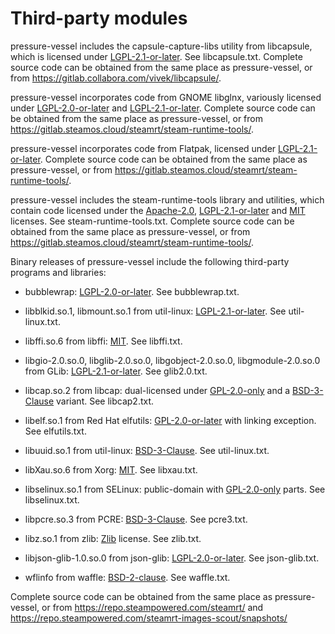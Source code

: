 Third-party modules
===================

pressure-vessel includes the capsule-capture-libs utility from libcapsule,
which is licensed under [LGPL-2.1-or-later][]. See
libcapsule.txt. Complete source code can be obtained from the
same place as pressure-vessel, or from
<https://gitlab.collabora.com/vivek/libcapsule/>.

pressure-vessel incorporates code from GNOME libglnx, variously licensed
under [LGPL-2.0-or-later][] and [LGPL-2.1-or-later][].
Complete source code can be obtained from the same place as
pressure-vessel, or from
<https://gitlab.steamos.cloud/steamrt/steam-runtime-tools/>.

pressure-vessel incorporates code from Flatpak, licensed under
[LGPL-2.1-or-later][]. Complete source code can be obtained from the
same place as pressure-vessel, or from
<https://gitlab.steamos.cloud/steamrt/steam-runtime-tools/>.

pressure-vessel includes the steam-runtime-tools library and utilities,
which contain code licensed under the [Apache-2.0][], [LGPL-2.1-or-later][]
and [MIT][] licenses. See steam-runtime-tools.txt.
Complete source code can be obtained from the same place as pressure-vessel,
or from <https://gitlab.steamos.cloud/steamrt/steam-runtime-tools/>.

Binary releases of pressure-vessel include the following third-party
programs and libraries:

- bubblewrap: [LGPL-2.0-or-later][]. See bubblewrap.txt.

- libblkid.so.1, libmount.so.1 from util-linux: [LGPL-2.1-or-later][].
  See util-linux.txt.

- libffi.so.6 from libffi: [MIT][]. See libffi.txt.

- libgio-2.0.so.0, libglib-2.0.so.0, libgobject-2.0.so.0,
  libgmodule-2.0.so.0 from GLib: [LGPL-2.1-or-later][].
  See glib2.0.txt.

- libcap.so.2 from libcap: dual-licensed under [GPL-2.0-only][] and
  a [BSD-3-Clause][] variant. See libcap2.txt.

- libelf.so.1 from Red Hat elfutils: [GPL-2.0-or-later][] with linking
  exception. See elfutils.txt.

- libuuid.so.1 from util-linux: [BSD-3-Clause][]. See util-linux.txt.

- libXau.so.6 from Xorg: [MIT][]. See libxau.txt.

- libselinux.so.1 from SELinux: public-domain with [GPL-2.0-only][]
  parts. See libselinux.txt.

- libpcre.so.3 from PCRE: [BSD-3-Clause][]. See pcre3.txt.

- libz.so.1 from zlib: [Zlib][] license. See zlib.txt.

- libjson-glib-1.0.so.0 from json-glib: [LGPL-2.0-or-later][]. See
  json-glib.txt.

- wflinfo from waffle: [BSD-2-clause][]. See waffle.txt.

Complete source code can be obtained from the same place as
pressure-vessel, or from <https://repo.steampowered.com/steamrt/>
and <https://repo.steampowered.com/steamrt-images-scout/snapshots/>

[Apache-2.0]: https://spdx.org/licenses/Apache-2.0.html
[BSD-2-Clause]: https://spdx.org/licenses/BSD-2-Clause.html
[BSD-3-Clause]: https://spdx.org/licenses/BSD-3-Clause.html
[GPL-2.0-only]: https://spdx.org/licenses/GPL-2.0-only.html
[GPL-2.0-or-later]: https://spdx.org/licenses/GPL-2.0-or-later.html
[LGPL-2.0-or-later]: https://spdx.org/licenses/LGPL-2.0-or-later.html
[LGPL-2.1-or-later]: https://spdx.org/licenses/LGPL-2.1-or-later.html
[MIT]: https://spdx.org/licenses/MIT.html
[Zlib]: https://spdx.org/licenses/Zlib.html
